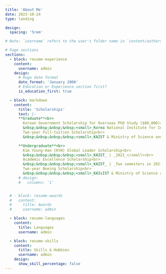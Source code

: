 ```yaml
---
title: 'About Me'
date: 2023-10-24
type: landing

design:
  spacing: '5rem'

# Note: `username` refers to the user's folder name in `content/authors/`

# Page sections
sections:
  - block: resume-experience
    content:
      username: admin
    design:
      # Hugo date format
      date_format: 'January 2006'
      # Education or Experience section first?
      is_education_first: true

  - block: markdown
    content:
      title: 'Scholarships'
      text: |-
      **Graduate**<br>
        Korean Government Scholarship for Overseas PhD Study ($80,000)<br>
        &nbsp;&nbsp;&nbsp;&nbsp;<small>_Korea National Institute for International Education_ | _2025 – 2027_ (expected)</small><br>
        Two-year Full-tuition Scholarship<br>
        &nbsp;&nbsp;&nbsp;&nbsp;<small>_KAIST & Ministry of Science and ICT_ | _2023 – 2025_</small>

      **Undergraduate**<br>
        Kim Young-Han (KYH) Global Leader Scholarship<br>
        &nbsp;&nbsp;&nbsp;&nbsp;<small>_KAIST_ | _2021_</small><br>
        Academic Excellence Scholarship<br>
        &nbsp;&nbsp;&nbsp;&nbsp;<small>_KAIST_ | _Two semesters in 2021_</small><br>
        Two-year Boeing Scholarship<br>
        &nbsp;&nbsp;&nbsp;&nbsp;<small>_KAIsIST & Ministry of Science and ICT_ | _2018-2023_</small><br>
      # design:
      #   columns: '1'


  # - block: resume-awards
  #   content:
  #     title: Awards
  #     username: admin

  - block: resume-languages
    content:
      title: Languages
      username: admin

  - block: resume-skills
    content:
      title: Skills & Hobbies
      username: admin
    design:
      show_skill_percentage: false
---
```

